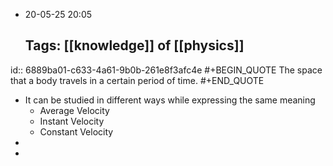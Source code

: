 - 20-05-25 20:05
  
  Tags: [[knowledge]] of [[physics]]
  ---
id:: 6889ba01-c633-4a61-9b0b-261e8f3afc4e
#+BEGIN_QUOTE
The space that a body travels in a certain period of time.
#+END_QUOTE

- It can be studied in different ways while expressing the same meaning
	- Average Velocity
	- Instant Velocity
	- Constant Velocity
-
-